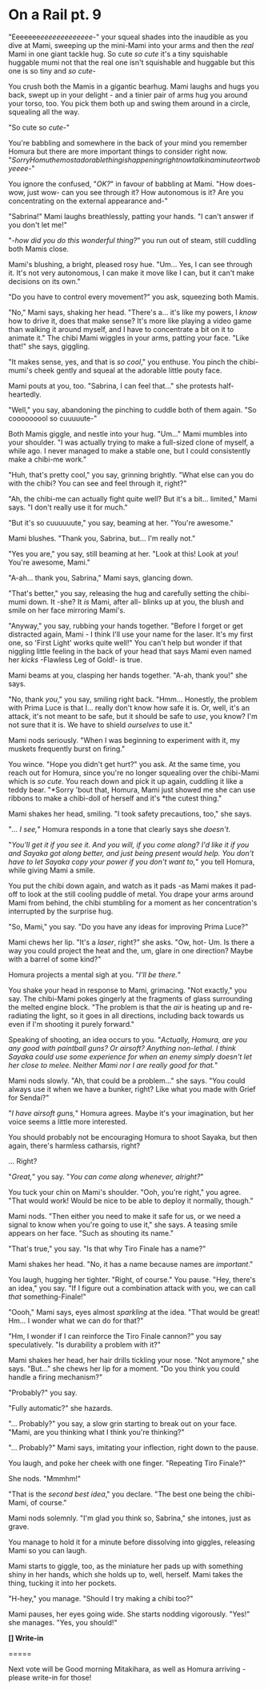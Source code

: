 # On a Rail pt. 9

"Eeeeeee*eeeeeeeeeeeee-*" your squeal shades into the inaudible as you dive at Mami, sweeping up the mini-Mami into your arms and then the *real* Mami in one giant tackle hug. So cute *so cute* it's a tiny squishable huggable mumi not that the real one isn't squishable and huggable but this one is so tiny and *so cute-*

You crush both the Mamis in a gigantic bearhug. Mami laughs and hugs you back, swept up in your delight - and a tinier pair of arms hug you around your torso, too. You pick them both up and swing them around in a circle, squealing all the way.

"So cute so *cute-*"

You're babbling and somewhere in the back of your mind you remember Homura but there are more important things to consider right now. "*SorryHomuthemostadorablethingishappeningrightnowtalkinaminuteortwobyeeee-*"

You ignore the confused, "*OK?*" in favour of babbling at Mami. "How does- wow, just wow- can you see through it? How autonomous is it? Are you concentrating on the external appearance and-"

"Sabrina!" Mami laughs breathlessly, patting your hands. "I can't answer if you don't let me!"

"-*how did you do this wonderful thing?*" you run out of steam, still cuddling both Mamis close.

Mami's blushing, a bright, pleased rosy hue. "Um... Yes, I can see through it. It's not very autonomous, I can make it move like I can, but it can't make decisions on its own."

"Do you have to control every movement?" you ask, squeezing both Mamis.

"No," Mami says, shaking her head. "There's a... it's like my powers, I *know* how to drive it, does that make sense? It's more like playing a video game than walking it around myself, and I have to concentrate a bit on it to animate it." The chibi Mami wiggles in your arms, patting your face. "Like that!" she says, giggling.

"It makes sense, yes, and that is *so cool*," you enthuse. You pinch the chibi-mumi's cheek gently and squeal at the adorable little pouty face.

Mami pouts at you, too. "Sabrina, I can feel that..." she protests half-heartedly.

"Well," you say, abandoning the pinching to cuddle both of them again. "So cooooooool so cuuuuute-"

Both Mamis giggle, and nestle into your hug. "Um..." Mami mumbles into your shoulder. "I was actually trying to make a full-sized clone of myself, a while ago. I never managed to make a stable one, but I could consistently make a chibi-me work."

"Huh, that's pretty cool," you say, grinning brightly. "What else can you do with the chibi? You can see and feel through it, right?"

"Ah, the chibi-me can actually fight quite well? But it's a bit... limited," Mami says. "I don't really use it for much."

"But it's so cuuuuuute," you say, beaming at her. "You're awesome."

Mami blushes. "Thank you, Sabrina, but... I'm really not."

"Yes you are," you say, still beaming at her. "Look at this! Look at *you*! You're awesome, Mami."

"A-ah... thank you, Sabrina," Mami says, glancing down.

"That's better," you say, releasing the hug and carefully setting the chibi-mumi down. It -she? It *is* Mami, after all- blinks up at you, the blush and smile on her face mirroring Mami's.

"Anyway," you say, rubbing your hands together. "Before I forget or get distracted again, Mami - I think I'll use your name for the laser. It's my first one, so 'First Light' works quite well!" You can't help but wonder if that niggling little feeling in the back of your head that says Mami even named her *kicks* -Flawless Leg of Gold!- is true.

Mami beams at you, clasping her hands together. "A-ah, thank you!" she says.

"No, thank *you*," you say, smiling right back. "Hmm... Honestly, the problem with Prima Luce is that I... really don't know how safe it is. Or, well, it's an attack, it's not meant to be safe, but it should be safe to *use*, you know? I'm not sure that it is. We have to shield *ourselves* to use it."

Mami nods seriously. "When I was beginning to experiment with it, my muskets frequently burst on firing."

You wince. "Hope you didn't get hurt?" you ask. At the same time, you reach out for Homura, since you're no longer squealing over the chibi-Mami which is *so cute*. You reach down and pick it up again, cuddling it like a teddy bear. "\*Sorry 'bout that, Homura, Mami just showed me she can use ribbons to make a chibi-doll of herself and it's \*the cutest thing."

Mami shakes her head, smiling. "I took safety precautions, too," she says.

"*... I see,*" Homura responds in a tone that clearly says she *doesn't*.

"*You'll get it if you see it. And you will, if you come along? I'd like it if you and Sayaka got along better, and just being present would help. You *don't* have to let Sayaka copy your power if you don't want to,*" you tell Homura, while giving Mami a smile.

You put the chibi down again, and watch as it pads -as Mami makes it pad- off to look at the still cooling puddle of metal. You drape your arms around Mami from behind, the chibi stumbling for a moment as her concentration's interrupted by the surprise hug.

"So, Mami," you say. "Do you have any ideas for improving Prima Luce?"

Mami chews her lip. "It's a *laser*, right?" she asks. "Ow, hot- Um. Is there a way you could project the heat and the, um, glare in one direction? Maybe with a barrel of some kind?"

Homura projects a mental sigh at you. "*I'll be there.*"

You shake your head in response to Mami, grimacing. "Not exactly," you say. The chibi-Mami pokes gingerly at the fragments of glass surrounding the melted engine block. "The problem is that the *air* is heating up and re-radiating the light, so it goes in all directions, including back towards us even if I'm shooting it purely forward."

Speaking of shooting, an idea occurs to you. "*Actually, Homura, are you any good with paintball guns? Or airsoft? Anything non-lethal. I think Sayaka could use some experience for when an enemy simply doesn't let her close to melee. Neither Mami nor I are really good for that.*"

Mami nods slowly. "Ah, that could be a problem..." she says. "You could always use it when we have a bunker, right? Like what you made with Grief for Sendai?"

"*I have airsoft guns,*" Homura agrees. Maybe it's your imagination, but her voice seems a little more interested.

You should probably not be encouraging Homura to shoot Sayaka, but then again, there's harmless catharsis, right?

... Right?

"*Great,*" you say. "*You can come along whenever, alright?*"

You tuck your chin on Mami's shoulder. "Ooh, you're right," you agree. "That would work! Would be nice to be able to deploy it normally, though."

Mami nods. "Then either you need to make it safe for us, or we need a signal to know when you're going to use it," she says. A teasing smile appears on her face. "Such as shouting its name."

"That's true," you say. "Is that why Tiro Finale has a name?"

Mami shakes her head. "No, it has a name because names are *important*."

You laugh, hugging her tighter. "Right, of course." You pause. "Hey, there's an idea," you say. "If I figure out a combination attack with you, we can call *that* something-Finale!"

"Oooh," Mami says, eyes almost *sparkling* at the idea. "That would be great! Hm... I wonder what we can do for that?"

"Hm, I wonder if I can reinforce the Tiro Finale cannon?" you say speculatively. "Is durability a problem with it?"

Mami shakes her head, her hair drills tickling your nose. "Not anymore," she says. "But..." she chews her lip for a moment. "Do you think you could handle a firing mechanism?"

"Probably?" you say.

"Fully automatic?" she hazards.

"... Probably?" you say, a slow grin starting to break out on your face. "Mami, are you thinking what I think you're thinking?"

"... Probably?" Mami says, imitating your inflection, right down to the pause.

You laugh, and poke her cheek with one finger. "Repeating Tiro Finale?"

She nods. "Mmmhm!"

"That is the *second best idea*," you declare. "The best one being the chibi-Mami, of course."

Mami nods solemnly. "I'm glad you think so, Sabrina," she intones, just as grave.

You manage to hold it for a minute before dissolving into giggles, releasing Mami so you can laugh.

Mami starts to giggle, too, as the miniature her pads up with something shiny in her hands, which she holds up to, well, herself. Mami takes the thing, tucking it into her pockets.

"H-hey," you manage. "Should I try making a chibi too?"

Mami pauses, her eyes going wide. She starts nodding vigorously. "Yes!" she manages. "Yes, you should!"

**\[] Write-in**

\=====​

Next vote will be Good morning Mitakihara, as well as Homura arriving - please write-in for those!
